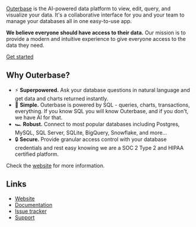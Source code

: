[Outerbase](https://outerbase.com) is the AI-powered data platform to view, edit, query, and visualize your data. It's a collaborative interface for you and your team to manage your databases all in one easy-to-use app.

**We believe everyone should have access to their data.** Our mission is to provide a modern and intuitive experience to give everyone access to the data they need.  

[Get started](https://docs.outerbase.com/docs/quickstart)

## Why Outerbase?

- ⚡️ **Superpowered.** Ask your database questions in natural language and get data and charts returned instantly.
- 🧸 **Simple.** Outerbase is powered by SQL - queries, charts, transactions, everything. If you know SQL you will know Outerbase, and if you don't, we have AI for that.
- 🏎️ **Robust.** Connect to most popular databases including Postgres, MySQL, SQL Server, SQLite, BigQuery, Snowflake, and more...
- 🔒 **Secure.** Provide granular access control with your database credentials and rest easy knowing we are a SOC 2 Type 2 and HIPAA certified platform.


Check the [website](https://outerbase.com) for more information.

## Links

- [Website](https://outerbase.com)
- [Documentation](https://docs.outerbase.com)
- [Issue tracker](https://github.com/outerbase/outerbase/issues)
- [Support](mailto:support@outerbase.com)

